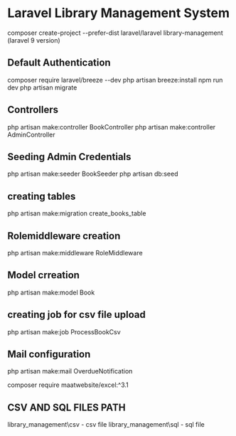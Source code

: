 <h1>Laravel Library Management System</h1>

composer create-project --prefer-dist laravel/laravel library-management  (laravel 9 version)

<h2>Default Authentication</h2>
composer require laravel/breeze --dev
php artisan breeze:install
npm run dev
php artisan migrate

<h2>Controllers</h2>
php artisan make:controller BookController
php artisan make:controller AdminController

<h2>Seeding Admin Credentials</h2>
php artisan make:seeder BookSeeder
php artisan db:seed

<h2>creating tables</h2>
php artisan make:migration create_books_table

<h2>Rolemiddleware creation</h2>
php artisan make:middleware RoleMiddleware

<h2>Model crreation</h2>
php artisan make:model Book

<h2>creating job for csv file upload</h2>
php artisan make:job ProcessBookCsv

<h2>Mail configuration</h2>
php artisan make:mail OverdueNotification

 composer require maatwebsite/excel:^3.1 


<h2>CSV AND SQL FILES PATH</h2>
library_management\csv  - csv file
library_management\sql   - sql file
